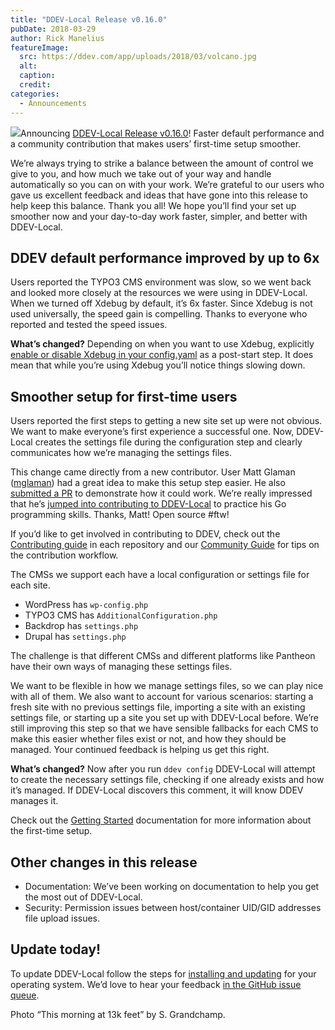 ```yaml
---
title: "DDEV-Local Release v0.16.0"
pubDate: 2018-03-29
author: Rick Manelius
featureImage:
  src: https://ddev.com/app/uploads/2018/03/volcano.jpg
  alt:
  caption:
  credit:
categories:
  - Announcements
---
```


![](https://ddev.com/app/uploads/2018/03/volcano-300x141.jpg)Announcing [DDEV-Local Release v0.16.0](https://github.com/drud/ddev/releases/tag/v0.16.0)! Faster default performance and a community contribution that makes users’ first-time setup smoother.

We’re always trying to strike a balance between the amount of control we give to you, and how much we take out of your way and handle automatically so you can on with your work. We’re grateful to our users who gave us excellent feedback and ideas that have gone into this release to help keep this balance. Thank you all! We hope you’ll find your set up smoother now and your day-to-day work faster, simpler, and better with DDEV-Local.

## DDEV default performance improved by up to 6x

Users reported the TYPO3 CMS environment was slow, so we went back and looked more closely at the resources we were using in DDEV-Local. When we turned off Xdebug by default, it’s 6x faster. Since Xdebug is not used universally, the speed gain is compelling. Thanks to everyone who reported and tested the speed issues.

**What’s changed?** Depending on when you want to use Xdebug, explicitly [enable or disable Xdebug in your config.yaml](https://ddev.readthedocs.io/en/latest/users/step-debugging/#enable-or-disable-xdebug-in-your-configyaml) as a post-start step. It does mean that while you’re using Xdebug you’ll notice things slowing down.

## Smoother setup for first-time users

Users reported the first steps to getting a new site set up were not obvious. We want to make everyone’s first experience a successful one. Now, DDEV-Local creates the settings file during the configuration step and clearly communicates how we’re managing the settings files.

This change came directly from a new contributor. User Matt Glaman ([mglaman](https://github.com/mglaman)) had a great idea to make this setup step easier. He also [submitted a PR](https://github.com/drud/ddev/pull/678) to demonstrate how it could work. We’re really impressed that he’s [jumped into contributing to DDEV-Local](https://glamanate.com/blog/goland-ide-and-local-vendor-directories) to practice his Go programming skills. Thanks, Matt! Open source #ftw!

If you’d like to get involved in contributing to DDEV, check out the [Contributing guide](https://github.com/drud/ddev/blob/master/CONTRIBUTING.md) in each repository and our [Community Guide](https://github.com/drud/community) for tips on the contribution workflow.

The CMSs we support each have a local configuration or settings file for each site.

- WordPress has `wp-config.php`
- TYPO3 CMS has `AdditionalConfiguration.php`
- Backdrop has `settings.php`
- Drupal has `settings.php`

The challenge is that different CMSs and different platforms like Pantheon have their own ways of managing these settings files.

We want to be flexible in how we manage settings files, so we can play nice with all of them. We also want to account for various scenarios: starting a fresh site with no previous settings file, importing a site with an existing settings file, or starting up a site you set up with DDEV-Local before. We’re still improving this step so that we have sensible fallbacks for each CMS to make this easier whether files exist or not, and how they should be managed. Your continued feedback is helping us get this right.

**What’s changed?** Now after you run `ddev config` DDEV-Local will attempt to create the necessary settings file, checking if one already exists and how it’s managed. If DDEV-Local discovers this comment, it will know DDEV manages it.

Check out the [Getting Started](https://ddev.readthedocs.io/en/latest/users/cli-usage/#getting-started) documentation for more information about the first-time setup.

## Other changes in this release

- Documentation: We’ve been working on documentation to help you get the most out of DDEV-Local.
- Security: Permission issues between host/container UID/GID addresses file upload issues.

## Update today!

To update DDEV-Local follow the steps for [installing and updating](https://ddev.readthedocs.io/en/latest/#installation) for your operating system. We’d love to hear your feedback [in the GitHub issue queue](https://github.com/drud/ddev/issues).

Photo “This morning at 13k feet” by S. Grandchamp.
